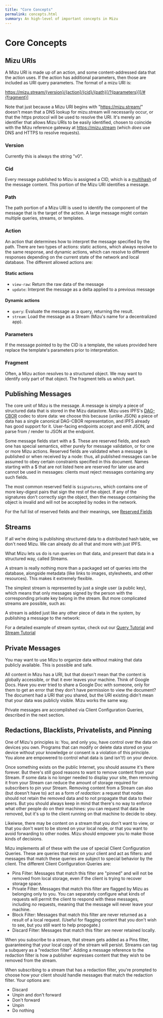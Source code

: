 ```yaml
---
title: "Core Concepts"
permalink: concepts.html
summary: An high-level of important concepts in Mizu
---
```


# Core Concepts

## Mizu URIs

A Mizu URI is made up of an action, and some content-addressed data that the action uses. If the action has additional parameters, then those are included as URI query parameters. The format of a mizu URI is:

https://mizu.stream/{version}/{action]/{cid}/{path}[/?{parameters}][/#{fragment}]

Note that just because a Mizu URI begins with "https://mizu.stream/" doesn't mean that a DNS lookup for mizu.stream will necessarily occur, or that the https protocol will be used to resolve the URI. It's merely an identifier that allows Mizu URIs to be easily identified, chosen to coincide with the Mizu reference gateway at https://mizu.stream (which *does* use DNS and HTTPS to resolve requests).

### Version

Currently this is always the string "v0".

### Cid

Every message published to Mizu is assigned a CID, which is a [multihash](https://multiformats.io/multihash/) of the message content. This portion of the Mizu URI identifies a message.

### Path

The path portion of a Mizu URI is used to identify the component of the message that is the target of the action. A large message might contain multiple queries, streams, or templates. 

### Action

An action that determines how to interpret the message specified by the path. There are two types of actions: static actions, which always resolve to the same response, and dynamic actions, which can resolve to different responses depending on the current state of the network and local database. The different allowed actions are:

#### Static actions
- `view-raw`: Return the raw data of the message
- `update`: Interpret the message as a delta applied to a previous message

#### Dynamic actions
- `query`: Evaluate the message as a query, returning the result.
- `stream`: Load the message as a Stream (Mizu's name for a decentralized app).

### Parameters

If the message pointed to by the CID is a template, the values provided here replace the template's parameters prior to interpretation.

### Fragment

Often, a Mizu action resolves to a structured object. We may want to identify only part of that object. The fragment tells us which part.

## Publishing Messages

The core unit of Mizu is the message. A message is simply a piece of structured data that is stored in the Mizu datastore. Mizu uses IPFS's [DAG-CBOR](https://ipld.io/docs/codecs/known/dag-cbor/) codec to store data: we choose this because (unlike JSON) a piece of data has a single canonical DAG-CBOR representation, and IPFS already has good support for it. User-facing endpoints accept and emit JSON, and parse from / render to JSON at the endpoint.

Some message fields start with a $. These are reserved fields, and each one has special semantics, either purely for message validation, or for one or more Mizu actions. Reserved fields are validated when a message is published or when received by a node: thus, all published messages can be assumed to obey certain constraints specified in this document. Names starting with a $ that are not listed here are reserved for later use and cannot be used in messages: clients must reject messages containing any such fields.

The most common reserved field is `$signatures`, which contains one of more key-digest pairs that sign the rest of the object. If any of the signatures don't correctly sign the object, then the message containing the object is invalid and will not be accepted by nodes in the network.

For the full list of reserved fields and their meanings, see [Reserved Fields](./reserved_fields)

## Streams

If all we're doing is publishing structured data to a distributed hash table, we don't need Mizu. We can already do all that and more with just IPFS.

What Mizu lets us do is run queries on that data, and present that data in a structured way, called Streams.

A stream is really nothing more than a packaged set of queries into the database, alongside metadata (like links to images, stylesheets, and other resources). This makes it extremely flexible.

The simplest stream is represented by just a single user (a public key), which means that only messages signed by the person with the corresponding private key belong in the stream. But more complicated streams are possible, such as:

A stream is added just like any other piece of data in the system, by publishing a message to the network:

For a detailed example of stream syntax, check out our [Query Tutorial](./tutorial) and [Stream Tutorial](./streams_tutorial)

## Private Messages

You may want to use Mizu to organize data without making that data publicly available. This is possible and safe.

All content in Mizu has a URI, but that doesn't mean that the content is globally accessible, or that it ever leaves your machine. Think of Google Docs. Have you ever tried to share a Google Doc with someone, only for them to get an error that they don't have permission to view the document? The document had a URI that you shared, but the URI existing didn't mean that your data was publicly visible. Mizu works the same way.

Private messages are accomplished via Client Configuration Queries, described in the next section.

## Redactions, Blacklists, Privatelists, and Pinning

One of Mizu's principles is: You, and only you, have control over the data on devices you own. Programs that can modify or delete data stored on your device without your knowledge or consent is a violation of this principle. You alone are empowered to control what data is (and isn't!) on your device.

Once something exists on the public Internet, you should assume it's there forever. But there's still good reasons to want to remove content from your Stream. If some data is no longer needed to display your site, then removing it from your Stream can reduce the amount of storage required for subscribers to pin your Stream. Removing content from a Stream can also (but doesn't have to) act as a form of *redaction*: a request that nodes should not retain the removed data and to not propagate that data to their peers. But you should always keep in mind that there's no way to enforce what other people do on their machines: you can request that data be removed, but it's up to the client running on that machine to decide to obey.

Likeiwse, there may be content on a stream that you don't want to view, or that you don't want to be stored on your local node, or that you want to avoid forwarding to other nodes. Mizu should empower you to make those kinds of decisions.

Mizu implements all of these with the use of special Client Configuration Queries. These are queries that exist on your client and act as filters: and messages that match these queries are subject to special behavior by the client. The different Client Configuration Queries are:

- Pins Filter: Messages that match this filter are "pinned" and will not be removed from local storage, even if the client is trying to recover storage space.
- Private Filter: Messages that match this filter are flagged by Mizu as belonging only to you. You can separately configure what kinds of requests will permit the client to respond with these messages, including *no* requests, meaning that the message will never leave your machine.
- Block Filter: Messages that match this filter are never returned as a result of a local request. (Useful for flagging content that you don't wish to see, but you still want to help propogate.)
- Discard Filter: Messages that match this filter are never retained locally. 

When you subscribe to a stream, that stream gets added as a Pins filter, guaranteeing that your local copy of the stream will persist. Streams can tag a subquery as a "redaction filter". Adding a message reference to the redaction filter is how a publisher expresses content that they wish to be removed from the stream.

When subscribing to a stream that has a redaction filter, you're prompted to choose how your client should handle messages that match the redaction filter. Your options are:

- Discard
- Unpin and don't forward
- Don't forward
- Unpin
- Do nothing
  

